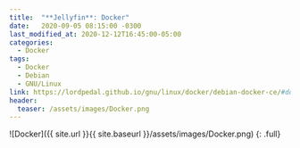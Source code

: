 ```yaml
---
title:  "**Jellyfin**: Docker"
date:   2020-09-05 08:15:00 -0300
last_modified_at: 2020-12-12T16:45:00-05:00
categories:
  - Docker
tags:
  - Docker
  - Debian
  - GNU/Linux
link: https://lordpedal.github.io/gnu/linux/docker/debian-docker-ce/#docker-jellyfin
header:
  teaser: /assets/images/Docker.png
---
```


![Docker]({{ site.url }}{{ site.baseurl }}/assets/images/Docker.png)
{: .full}
